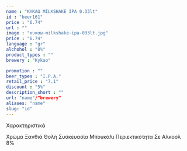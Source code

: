 ```yaml
---
name : "ΚΥΚΑΩ MILKSHAKE IPA 0.33lt"
id : "beer161"
price : "6.74"
url : ""
image : "κυκαω-milkshake-ipa-033lt.jpg"
price : "6.74"
language : "gr"
alchohol : "8%"
product_types : ""
brewery : "Kykao"

promotion : ""
beer_types : "I.P.A."
retail_price : "7.1"
discount : "5%"
description_short : ""
url: "name"/"brewery"
aliases: "name"
slug: "id"
---
```


Χαρακτηριστικά

Χρώμα
Ξανθιά Θολή
Συσκευασία
Μπουκάλι
Περιεκτικότητα Σε Αλκοόλ
8%